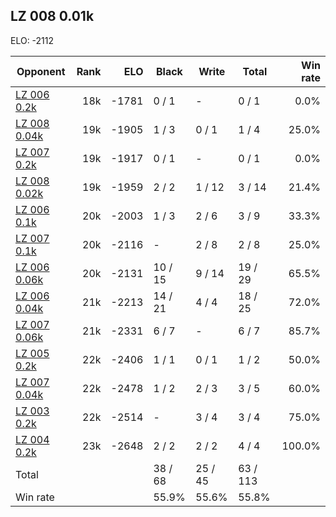 ## LZ 008 0.01k ##

ELO: -2112

Opponent | Rank | ELO | Black | Write | Total | Win rate
---------|-----:|----:|-------|-------|-------|-------:
[LZ 006 0.2k](LZ%20006%200.2k.md) | 18k | -1781 | 0 / 1 | - | 0 / 1 | 0.0%
[LZ 008 0.04k](LZ%20008%200.04k.md) | 19k | -1905 | 1 / 3 | 0 / 1 | 1 / 4 | 25.0%
[LZ 007 0.2k](LZ%20007%200.2k.md) | 19k | -1917 | 0 / 1 | - | 0 / 1 | 0.0%
[LZ 008 0.02k](LZ%20008%200.02k.md) | 19k | -1959 | 2 / 2 | 1 / 12 | 3 / 14 | 21.4%
[LZ 006 0.1k](LZ%20006%200.1k.md) | 20k | -2003 | 1 / 3 | 2 / 6 | 3 / 9 | 33.3%
[LZ 007 0.1k](LZ%20007%200.1k.md) | 20k | -2116 | - | 2 / 8 | 2 / 8 | 25.0%
[LZ 006 0.06k](LZ%20006%200.06k.md) | 20k | -2131 | 10 / 15 | 9 / 14 | 19 / 29 | 65.5%
[LZ 006 0.04k](LZ%20006%200.04k.md) | 21k | -2213 | 14 / 21 | 4 / 4 | 18 / 25 | 72.0%
[LZ 007 0.06k](LZ%20007%200.06k.md) | 21k | -2331 | 6 / 7 | - | 6 / 7 | 85.7%
[LZ 005 0.2k](LZ%20005%200.2k.md) | 22k | -2406 | 1 / 1 | 0 / 1 | 1 / 2 | 50.0%
[LZ 007 0.04k](LZ%20007%200.04k.md) | 22k | -2478 | 1 / 2 | 2 / 3 | 3 / 5 | 60.0%
[LZ 003 0.2k](LZ%20003%200.2k.md) | 22k | -2514 | - | 3 / 4 | 3 / 4 | 75.0%
[LZ 004 0.2k](LZ%20004%200.2k.md) | 23k | -2648 | 2 / 2 | 2 / 2 | 4 / 4 | 100.0%
Total | | | 38 / 68 | 25 / 45 | 63 / 113 | 
Win rate| | | 55.9% | 55.6% | 55.8% | 
